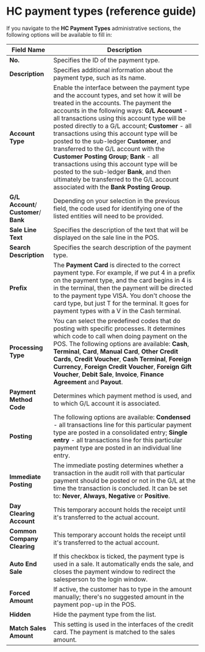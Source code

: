 # HC payment types (reference guide)

If you navigate to the **HC Payment Types** administrative sections, the following options will be available to fill in:

| Field Name      | Description |
| ----------- | ----------- |
| **No.**  | Specifies the ID of the payment type. |
| **Description**  | Specifies additional information about the payment type, such as its name. |
| **Account Type** | Enable the interface between the payment type and the account types, and set how it will be treated in the accounts. The payment the accounts in the following ways: **G/L Account** - all transactions using this account type will be posted directly to a G/L account; **Customer** - all transactions using this account type will be posted to the sub-ledger **Customer**, and transferred to the G/L account with the **Customer Posting Group**; **Bank** - all transactions using this account type will be posted to the sub-ledger **Bank**, and then ultimately be transferred to the G/L account associated with the **Bank Posting Group**. | 
| **G/L Account**/ **Customer**/ **Bank** | Depending on your selection in the previous field, the code used for identifying one of the listed entities will need to be provided. |
| **Sale Line Text** | Specifies the description of the text that will be displayed on the sale line in the POS. |
| **Search Description** | Specifies the search description of the payment type. |
| **Prefix** | The **Payment Card** is directed to the correct payment type. For example, if we put 4 in a prefix on the payment type, and the card begins in 4 is in the terminal, then the payment will be directed to the payment type VISA. You don't choose the card type, but just T for the terminal. It goes for payment types with a V in the Cash terminal. |
| **Processing Type** | You can select the predefined codes that do posting with specific processes. It determines which code to call when doing payment on the POS. The following options are available: **Cash**, **Terminal**, **Card**, **Manual Card**, **Other Credit Cards**, **Credit Voucher**, **Cash Terminal**, **Foreign Currency**, **Foreign Credit Voucher**, **Foreign Gift Voucher**, **Debit Sale**, **Invoice**, **Finance Agreement** and **Payout**. |
| **Payment Method Code** | Determines which payment method is used, and to which G/L account it is associated. |
| **Posting** | The following options are available: **Condensed** - all transactions line for this particular payment type are posted in a consolidated entry; **Single entry** - all transactions line for this particular payment type are posted in an individual line entry. | 
| **Immediate Posting** | The immediate posting determines whether a transaction in the audit roll with that particular payment should be posted or not in the G/L at the time the transaction is concluded. It can be set to: **Never**, **Always**, **Negative** or **Positive**. |
| **Day Clearing Account** | This temporary account holds the receipt until it's transferred to the actual account. | 
| **Common Company Clearing** | This temporary account holds the receipt until it's transferred to the actual account. | 
| **Auto End Sale** | If this checkbox is ticked, the payment type is used in a sale. It automatically ends the sale, and closes the payment window to redirect the salesperson to the login window. |
| **Forced Amount** | If active, the customer has to type in the amount manually; there's no suggested amount in the payment pop-up in the POS. |
| **Hidden** | Hide the payment type from the list. | 
| **Match Sales Amount** | This setting is used in the interfaces of the credit card. The payment is matched to the sales amount. | 